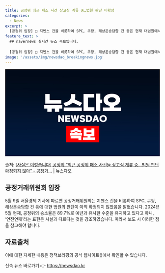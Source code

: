 ```yaml
---
title: 공정위 최근 패소 사건 상고심 계류 중…법원 판단 미확정
categories:
  - News
excerpt: >
  [공정위 입장] □ 지멘스 건을 비롯하여 SPC, 쿠팡, 해상운송담합 건 등은 현재 대법원에서 상고심이 진행…
feature_text: >
  ## navernews 실시간 뉴스 속보입니다.

  [공정위 입장] □ 지멘스 건을 비롯하여 SPC, 쿠팡, 해상운송담합 건 등은 현재 대법원에서 상고심이 진행…
image: '/assets/img/newsdao_breakingnews.jpg'
---
```


![뉴스다오 속보](/assets/img/newsdao_breakingnews.jpg)

<p>출처: <a href="https://newsdao.kr/3808" rel="dofollow">[사실은 이렇습니다] 공정위 “최근 공정위 패소 사건들 상고심 계류 중…법원 판단 확정되지 않아” - 공정거…</a> | 뉴스다오</p>

<h2 data-ke-size="size26">공정거래위원회 입장</h2>
<p data-ke-size="size16">5월 9일 서울경제 기사에 따르면 공정거래위원회는 지멘스 건을 비롯하여 SPC, 쿠팡, 해상운송담합 건 등에 대한 법원의 판단이 아직 확정되지 않았음을 밝혔습니다. 2024년 5월 현재, 공정위의 승소율은 89.7%로 예년과 유사한 수준을 유지하고 있다고 하니, ‘연전연패’라는 표현은 사실과 다르다는 것을 강조하였습니다. 따라서 보도 시 이러한 점을 참고해야 합니다.</p>

<h2 data-ke-size="size26">자료출처</h2>
<p data-ke-size="size16">이에 대한 자세한 내용은 정책브리핑의 공식 웹사이트()에서 확인할 수 있습니다.</p> 

신속 뉴스 바로가기 👉 <a href="https://newsdao.kr" rel="dofollow">https://newsdao.kr</a>


